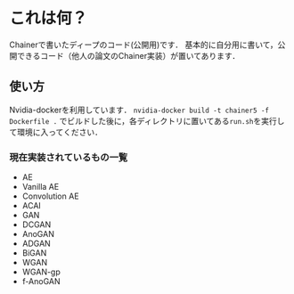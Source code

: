 # これは何？
Chainerで書いたディープのコード(公開用)です．
基本的に自分用に書いて，公開できるコード（他人の論文のChainer実装）が置いてあります．<br>
## 使い方
Nvidia-dockerを利用しています．
`nvidia-docker build -t chainer5 -f Dockerfile .`
でビルドした後に，各ディレクトリに置いてある`run.sh`を実行して環境に入ってください．<br>
### 現在実装されているもの一覧
- AE
 - Vanilla AE
 - Convolution AE
 - ACAI
- GAN
 - DCGAN
 - AnoGAN
 - ADGAN
 - BiGAN
 - WGAN
 - WGAN-gp
 - f-AnoGAN

